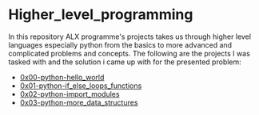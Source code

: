 # Higher_level_programming
In this repository ALX programme's projects takes us through higher level languages especially python from the basics to more advanced and complicated problems and concepts. The following are the projects I was tasked with and the solution i came up with for the presented problem:
* [0x00-python-hello_world](./0x00-python-hello_world "")
* [0x01-python-if_else_loops_functions](./0x01-python-if_else_loops_functions "")
* [0x02-python-import_modules](./0x02-python-import_modules "")
* [0x03-python-more_data_structures](./0x03-python-more_data_structures "")
